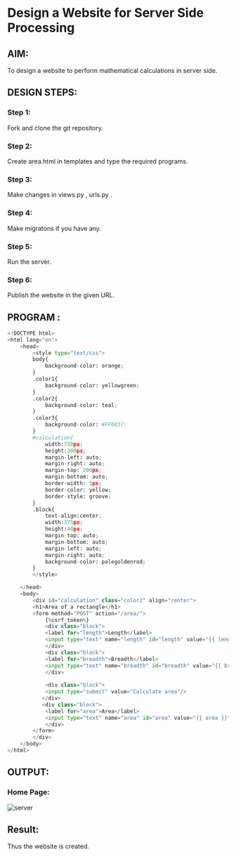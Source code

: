 # Design a Website for Server Side Processing

## AIM:
To design a website to perform mathematical calculations in server side.

## DESIGN STEPS:

### Step 1:

Fork and clone the git repository.

### Step 2:

Create area.html in templates and type the required programs.

### Step 3:

Make changes in views.py , urls.py .

### Step 4:

Make migratons if you have any.

### Step 5:

Run the server.

### Step 6:

Publish the website in the given URL.

## PROGRAM :

```python
<!DOCTYPE html>
<html lang="en">
    <head>
        <style type="text/css">
        body{
            background-color: orange;
        }
        .color1{
            background-color: yellowgreen;
        }
        .color2{
            background-color: teal;
        }
        .color3{
            background-color: #FF0037;
        }
        #calculation{
            width:750px;
            height:300px;
            margin-left: auto;
            margin-right: auto;
            margin-top: 200px;
            margin-bottom: auto;
            border-width: 5px;
            border-color: yellow;
            border-style: groove;
        }
        .block{
            text-align:center;
            width:375px;
            height:40px;
            margin-top: auto;
            margin-bottom: auto;
            margin-left: auto;
            margin-right: auto;
            background-color: palegoldenrod;
        }
        </style>

    </head>
    <body>
        <div id="calculation" class="color2" align="center">
        <h1>Area of a rectangle</h1>
        <form method="POST" action="/area/">
            {%csrf_token%}
            <div class="block">
            <label for="length">Length</label>
            <input type="text" name="length" id="length" value="{{ length }}"/>
            </div>
            <div class="block">
            <label for="breadth">Breadth</label>
            <input type="text" name="breadth" id="breadth" value="{{ breadth }}"/>
            </div>
        
            <div class="block">
            <input type="submit" value="Calculate area"/>
           </div>
           <div class="block">
            <label for="area">Area</label>
            <input type="text" name="area" id="area" value="{{ area }}"/>
            </div>
        </form>
        </div>
    </body>
</html>
```
## OUTPUT:



### Home Page:
![server](https://user-images.githubusercontent.com/118541549/212706899-b24e402a-90dc-4605-b2a7-b2d4b40000b9.jpeg)


## Result:
Thus the website is created.
